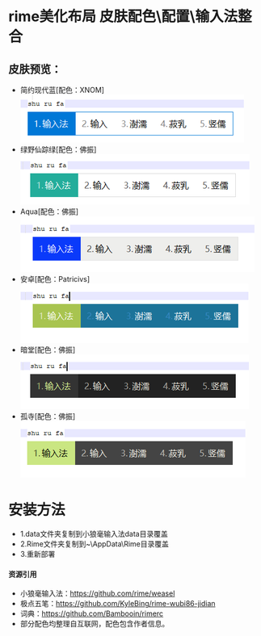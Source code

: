 # rime美化布局 皮肤配色\配置\输入法整合

## 皮肤预览：
- 简约现代蓝[配色：XNOM]
![Image text](/Res/preview_blue.png)
- 绿野仙踪绿[配色：佛振]
![Image text](/Res/preview_green.png)
- Aqua[配色：佛振]
![Image text](/Res/preview_blue1.png)
- 安卓[配色：Patricivs]
![Image text](/Res/preview_android.png)
- 暗堂[配色：佛振]
![Image text](/Res/preview_dark.png)
- 孤寺[配色：佛振]
![Image text](/Res/preview_temple.png)
# 安装方法
- 1.data文件夹复制到小狼毫输入法data目录覆盖
- 2.Rime文件夹复制到~\AppData\Rime目录覆盖
- 3.重新部署
#### 资源引用
 - 小狼毫输入法：https://github.com/rime/weasel
 - 极点五笔：https://github.com/KyleBing/rime-wubi86-jidian
 - 词典：https://github.com/Bambooin/rimerc
 - 部分配色均整理自互联网，配色包含作者信息。
